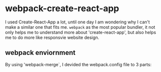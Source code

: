 # webpack-create-react-app
I used Create-React-App a lot, until one day I am wondering why I can't make a similar one that fits me. `webpack` as the most popular bundler, it not only helps me to understand more about 'create-react-app', but also helps me to do more like responsvie website design.

## webpack enviornment
By using 'webpack-merge`, I devided the webpack.config file to 3 parts: 


